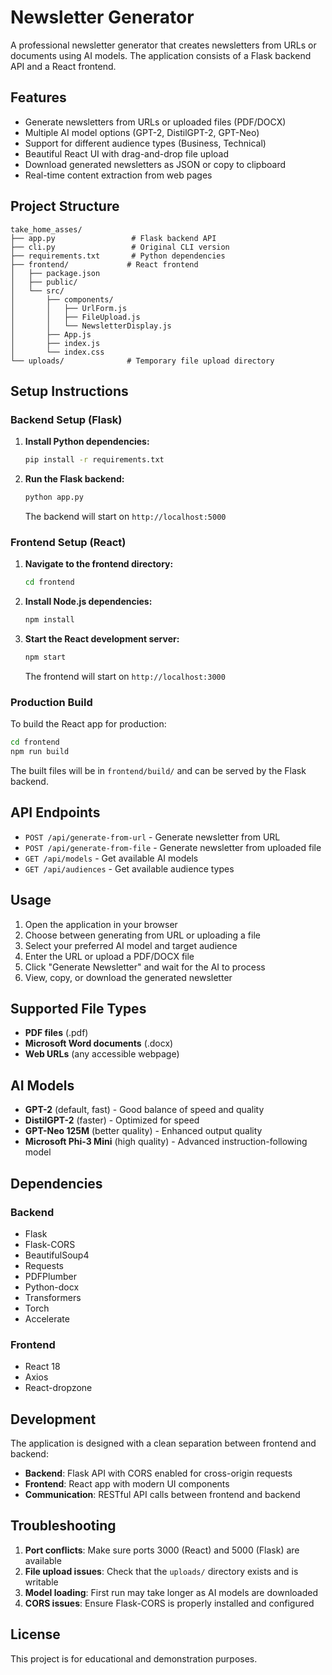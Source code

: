 # Newsletter Generator

A professional newsletter generator that creates newsletters from URLs or documents using AI models. The application consists of a Flask backend API and a React frontend.

## Features

- Generate newsletters from URLs or uploaded files (PDF/DOCX)
- Multiple AI model options (GPT-2, DistilGPT-2, GPT-Neo)
- Support for different audience types (Business, Technical)
- Beautiful React UI with drag-and-drop file upload
- Download generated newsletters as JSON or copy to clipboard
- Real-time content extraction from web pages

## Project Structure

```
take_home_asses/
├── app.py                 # Flask backend API
├── cli.py                 # Original CLI version
├── requirements.txt       # Python dependencies
├── frontend/             # React frontend
│   ├── package.json
│   ├── public/
│   └── src/
│       ├── components/
│       │   ├── UrlForm.js
│       │   ├── FileUpload.js
│       │   └── NewsletterDisplay.js
│       ├── App.js
│       ├── index.js
│       └── index.css
└── uploads/              # Temporary file upload directory
```

## Setup Instructions

### Backend Setup (Flask)

1. **Install Python dependencies:**
   ```bash
   pip install -r requirements.txt
   ```

2. **Run the Flask backend:**
   ```bash
   python app.py
   ```
   
   The backend will start on `http://localhost:5000`

### Frontend Setup (React)

1. **Navigate to the frontend directory:**
   ```bash
   cd frontend
   ```

2. **Install Node.js dependencies:**
   ```bash
   npm install
   ```

3. **Start the React development server:**
   ```bash
   npm start
   ```
   
   The frontend will start on `http://localhost:3000`

### Production Build

To build the React app for production:

```bash
cd frontend
npm run build
```

The built files will be in `frontend/build/` and can be served by the Flask backend.

## API Endpoints

- `POST /api/generate-from-url` - Generate newsletter from URL
- `POST /api/generate-from-file` - Generate newsletter from uploaded file
- `GET /api/models` - Get available AI models
- `GET /api/audiences` - Get available audience types

## Usage

1. Open the application in your browser
2. Choose between generating from URL or uploading a file
3. Select your preferred AI model and target audience
4. Enter the URL or upload a PDF/DOCX file
5. Click "Generate Newsletter" and wait for the AI to process
6. View, copy, or download the generated newsletter

## Supported File Types

- **PDF files** (.pdf)
- **Microsoft Word documents** (.docx)
- **Web URLs** (any accessible webpage)

## AI Models

- **GPT-2** (default, fast) - Good balance of speed and quality
- **DistilGPT-2** (faster) - Optimized for speed
- **GPT-Neo 125M** (better quality) - Enhanced output quality
- **Microsoft Phi-3 Mini** (high quality) - Advanced instruction-following model

## Dependencies

### Backend
- Flask
- Flask-CORS
- BeautifulSoup4
- Requests
- PDFPlumber
- Python-docx
- Transformers
- Torch
- Accelerate

### Frontend
- React 18
- Axios
- React-dropzone

## Development

The application is designed with a clean separation between frontend and backend:

- **Backend**: Flask API with CORS enabled for cross-origin requests
- **Frontend**: React app with modern UI components
- **Communication**: RESTful API calls between frontend and backend

## Troubleshooting

1. **Port conflicts**: Make sure ports 3000 (React) and 5000 (Flask) are available
2. **File upload issues**: Check that the `uploads/` directory exists and is writable
3. **Model loading**: First run may take longer as AI models are downloaded
4. **CORS issues**: Ensure Flask-CORS is properly installed and configured

## License

This project is for educational and demonstration purposes.
